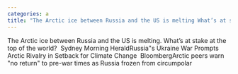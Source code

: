 ```yaml
---
categories: a
title: "The Arctic ice between Russia and the US is melting What’s at stake at the top of the world  Sydney Morning Herald"
---
```

The Arctic ice between Russia and the US is melting. What’s at stake at the top of the world?&nbsp;&nbsp;Sydney Morning HeraldRussia"s Ukraine War Prompts Arctic Rivalry in Setback for Climate Change&nbsp;&nbsp;BloombergArctic peers warn "no return" to pre-war times as Russia frozen from circumpolar